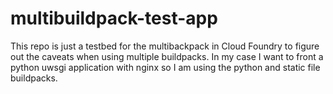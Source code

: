 # multibuildpack-test-app

This repo is just a testbed for the multibackpack in Cloud Foundry to figure
out the caveats when using multiple buildpacks.  In my case I want to front a
python uwsgi application with nginx so I am using the python and static file
buildpacks.

